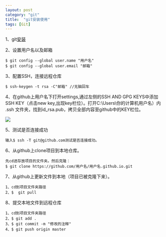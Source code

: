```yaml
---
layout: post
category: "git"
title:  "git安装使用"
tags: [Git]
---
```

1、git[安装](https://git-for-windows.github.io/)  

2、设置用户名以及邮箱  

    $ git config --global user.name "用户名" 
    $ git config --global user.email "邮箱"
<!-- more -->
3、配置SSH，连接远程仓库  

    $ ssh-keygen -t rsa -C"邮箱" //无脑回车

4、在github上用户名下打开settings,通过左侧的SSH AND GPG KEYS中添加SSH KEY（点击new key,出现key栏位）。打开C:\Users\你的计算机用户名）内 .ssh 文件夹，找到id_rsa.pub，拷贝全部内容至github中的KEY栏位。

![](http://img.blog.csdn.net/20160326173234333)  

5、测试是否连接成功  

    输入$ ssh -T git@github.com测试是否连接成功。  

6、从github上clone项目到本地仓库。  

    先cd进存放项目的文件夹。然后克隆：
    $ git clone https://github.com/用户名/用户名.github.io.git 

7、从github上更新文件到本地（项目已被克隆下来）。
	
    1、cd到项目文件夹路径
    2、$  git pull

8、提交本地文件到远程仓库

    1、cd到项目文件夹路径
    2、$ git add .
    3、$ git commit -m "修改的注释"
    4、$ git push origin master   











